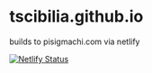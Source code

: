 # tscibilia.github.io
builds to pisigmachi.com via netlify

[![Netlify Status](https://api.netlify.com/api/v1/badges/4c5ea872-71b2-4b45-8ded-563779281850/deploy-status)](https://app.netlify.com/sites/reverent-goldberg-35f83c/deploys)
